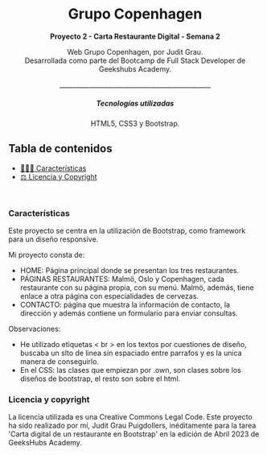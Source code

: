 <h1 align="center"> Grupo Copenhagen</h1>


__<p align="center">Proyecto 2 - Carta Restaurante Digital - Semana 2</p>__

<p align="center">Web Grupo Copenhagen, por Judit Grau.
<br>
Desarrollada como parte del Bootcamp de Full Stack Developer de Geekshubs Academy.</p>
<p align="center">_______________________________________________</p>


<h5 align="center"> Tecnologías utilizadas</h1>

<p align="center">HTML5, CSS3 y Bootstrap.

## Tabla de contenidos

- [👩🏻‍💻 Características](#Características)
- [⚖️ Licencia y Copyright](#licencia-y-copyright)
<br>

### Características 

Este proyecto se centra en la utilización de Bootstrap, como framework para un diseño responsive.

Mi proyecto consta de:

- HOME: Página principal donde se presentan los tres restaurantes.
- PÁGINAS RESTAURANTES: Malmö, Oslo y Copenhagen, cada restaurante con su página propia, con su menú. Malmö, además, tiene enlace a otra página con especialidades de cervezas.
- CONTACTO: página que muestra la información de contacto, la dirección y además contiene un formulario para enviar consultas.

Observaciones: 
- He utilizado etiquetas < br > en los textos por cuestiones de diseño, buscaba un slto de linea sin espaciado entre parrafos y es la unica manera de conseguirlo.
- En el CSS: las clases que empiezan por .own, son clases sobre los diseños de bootstrap, el resto son sobre el html. 

### Licencia y copyright
La licencia utilizada es una Creative Commons Legal Code.
Este proyecto ha sido realizado por mí, Judit Grau Puigdollers, inéditamente para la tarea 'Carta digital de un restaurante en Bootstrap' en la edición de Abril 2023 de GeeksHubs Academy.





